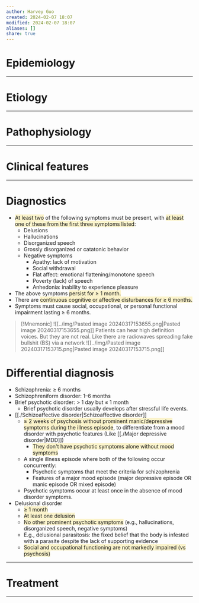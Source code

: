 ```yaml
---
author: Harvey Guo
created: 2024-02-07 18:07
modified: 2024-02-07 18:07
aliases: []
share: true
---
```

# Epidemiology


---
# Etiology


---
# Pathophysiology


---
# Clinical features


---
# Diagnostics
- <span style="background:rgba(240, 200, 0, 0.2)">At least two</span> of the following symptoms must be present, with <span style="background:rgba(240, 200, 0, 0.2)">at least one of these from the first three symptoms listed</span>:
	- Delusions
	- Hallucinations
	- Disorganized speech
	- Grossly disorganized or catatonic behavior
	- Negative symptoms
		- Apathy: lack of motivation
		- Social withdrawal
		- Flat affect: emotional flattening/monotone speech
		- Poverty (lack) of speech
		- Anhedonia: inability to experience pleasure
- The above symptoms <span style="background:rgba(240, 200, 0, 0.2)">persist for ≥ 1 month.</span>
- There are <span style="background:rgba(240, 200, 0, 0.2)">continuous cognitive or affective disturbances for ≥ 6 months.</span>
- Symptoms must cause social, occupational, or personal functional impairment lasting ≥ 6 months.
>[!Mnemonic] 
>![[../img/Pasted image 20240317153655.png|Pasted image 20240317153655.png]]
>Patients can hear high definition voices.
>But they are not real. Like there are radiowaves spreading fake bullshit (BS) via a network
>![[../img/Pasted image 20240317153715.png|Pasted image 20240317153715.png]]
# Differential diagnosis
- Schizophrenia: ≥ 6 months
- Schizophreniform disorder: 1–6 months
- Brief psychotic disorder: > 1 day but ≤ 1 month
	- Brief psychotic disorder usually develops after stressful life events.
- [[./Schizoaffective disorder|Schizoaffective disorder]]
	- <span style="background:rgba(240, 200, 0, 0.2)">≥ 2 weeks of psychosis without prominent manic/depressive symptoms during the illness episode</span>, to differentiate from a mood disorder with psychotic features (Like [[./Major depressive disorder|MDD]])
		- <span style="background:rgba(240, 200, 0, 0.2)">They don't have psychotic symptoms alone without mood symptoms</span>
	- A single illness episode where both of the following occur concurrently:
		- Psychotic symptoms that meet the criteria for schizophrenia
		- Features of a major mood episode (major depressive episode OR manic episode OR mixed episode)
	- Psychotic symptoms occur at least once in the absence of mood disorder symptoms.
- Delusional disorder
	- <span style="background:rgba(240, 200, 0, 0.2)">≥ 1 month</span>
	- <span style="background:rgba(240, 200, 0, 0.2)">At least one delusion</span>
	- <span style="background:rgba(240, 200, 0, 0.2)">No other prominent psychotic symptoms</span> (e.g., hallucinations, disorganized speech, negative symptoms) 
	- E.g., delusional parasitosis: the fixed belief that the body is infested with a parasite despite the lack of supporting evidence
	- <span style="background:rgba(240, 200, 0, 0.2)">Social and occupational functioning are not markedly impaired (vs psychosis)</span>

---
# Treatment


---
